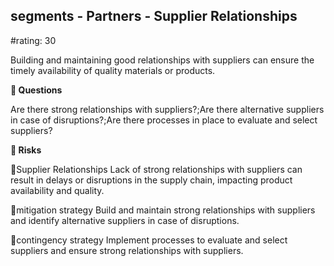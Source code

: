 

## segments - Partners - Supplier Relationships

#rating: 30


Building and maintaining good relationships with suppliers can ensure the timely availability of quality materials or products.

**💭 Questions**

Are there strong relationships with suppliers?;Are there alternative suppliers in case of disruptions?;Are there processes in place to evaluate and select suppliers?

**🚨 Risks**

🚨Supplier Relationships
Lack of strong relationships with suppliers can result in delays or disruptions in the supply chain, impacting product availability and quality.

🚨mitigation strategy
Build and maintain strong relationships with suppliers and identify alternative suppliers in case of disruptions.

🚨contingency strategy
Implement processes to evaluate and select suppliers and ensure strong relationships with suppliers.




